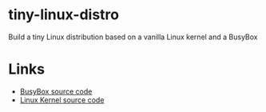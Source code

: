 # tiny-linux-distro
Build a tiny Linux distribution based on a vanilla Linux kernel and a BusyBox

# Links
* [BusyBox source code](https://busybox.net/downloads/)
* [Linux Kernel source code](https://mirrors.edge.kernel.org/pub/linux/kernel/v5.x/)
